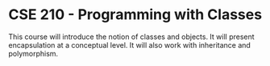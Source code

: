 # CSE 210 - Programming with Classes

This course will introduce the notion of classes and objects. It will present encapsulation at a conceptual level. It will also work with inheritance and polymorphism.
